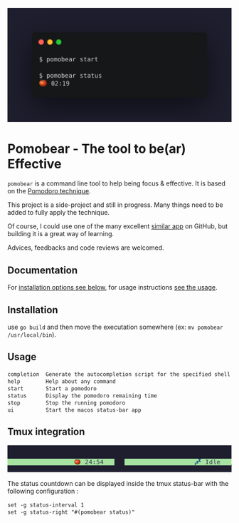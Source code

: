 ![Pomobear usage](/assets/pomobear-usage.png)

# Pomobear - The tool to be(ar) Effective

`pomobear` is a command line tool to help being focus & effective. It is based on the [Pomodoro technique](https://en.wikipedia.org/wiki/Pomodoro_Technique). 

This project is a side-project and still in progress. Many things need to be added to fully apply the technique.

Of course, I could use one of the many excellent [similar app](https://github.com/topics/pomodoro) on GitHub, but building it is a great way of learning.

Advices, feedbacks and code reviews are welcomed.

## Documentation

For [installation options see below](#installation), for usage instructions [see the usage](#usage).

## Installation

use `go build` and then move the executation somewhere (ex: `mv pomobear /usr/local/bin`).

## Usage

```
completion  Generate the autocompletion script for the specified shell
help        Help about any command
start       Start a pomodoro
status      Display the pomodoro remaining time
stop        Stop the running pomodoro
ui          Start the macos status-bar app
```

## Tmux integration


![Tmux integration example](/assets/pomobear-tmux.png)

The status countdown can be displayed inside the tmux status-bar with the following configuration :

```
set -g status-interval 1
set -g status-right "#(pomobear status)"

```
